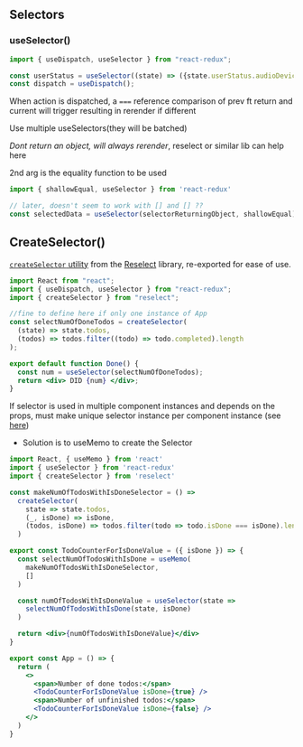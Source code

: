 ## Selectors

### useSelector()

```jsx
import { useDispatch, useSelector } from "react-redux";

const userStatus = useSelector((state) => ({state.userStatus.audioDeviceId, }));
const dispatch = useDispatch();
```

When action is dispatched, a `===` reference comparison of prev ft return and current will trigger resulting in rerender if different

Use multiple useSelectors(they will be batched)

*Dont return an object, will always rerender*, reselect or similar lib can help here

2nd arg is the equality function to be used

```javascript
import { shallowEqual, useSelector } from 'react-redux'

// later, doesn't seem to work with [] and [] ??
const selectedData = useSelector(selectorReturningObject, shallowEqual)
```

## CreateSelector()

[`createSelector` utility](https://redux-toolkit.js.org/api/createSelector) from the [Reselect](https://github.com/reduxjs/reselect) library, re-exported for ease of use.

```jsx
import React from "react";
import { useDispatch, useSelector } from "react-redux";
import { createSelector } from "reselect";

//fine to define here if only one instance of App
const selectNumOfDoneTodos = createSelector(
  (state) => state.todos,
  (todos) => todos.filter((todo) => todo.completed).length
);

export default function Done() {
  const num = useSelector(selectNumOfDoneTodos);
  return <div> DID {num} </div>;
}

```

If selector is used in multiple component instances and depends on the props, must make unique selector instance per component instance (see [here](https://github.com/reduxjs/reselect#accessing-react-props-in-selectors))

- Solution is to useMemo to create the Selector

```jsx
import React, { useMemo } from 'react'
import { useSelector } from 'react-redux'
import { createSelector } from 'reselect'

const makeNumOfTodosWithIsDoneSelector = () =>
  createSelector(
    state => state.todos,
    (_, isDone) => isDone,
    (todos, isDone) => todos.filter(todo => todo.isDone === isDone).length
  )

export const TodoCounterForIsDoneValue = ({ isDone }) => {
  const selectNumOfTodosWithIsDone = useMemo(
    makeNumOfTodosWithIsDoneSelector,
    []
  )

  const numOfTodosWithIsDoneValue = useSelector(state =>
    selectNumOfTodosWithIsDone(state, isDone)
  )

  return <div>{numOfTodosWithIsDoneValue}</div>
}

export const App = () => {
  return (
    <>
      <span>Number of done todos:</span>
      <TodoCounterForIsDoneValue isDone={true} />
      <span>Number of unfinished todos:</span>
      <TodoCounterForIsDoneValue isDone={false} />
    </>
  )
}
```

